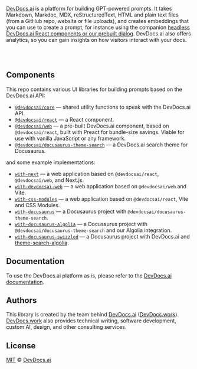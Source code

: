 [DevDocs.ai](https://devdocs.ai) is a platform for building GPT-powered prompts. It takes Markdown,
Markdoc, MDX, reStructuredText, HTML and plain text files (from a GitHub repo,
website or file uploads), and creates embeddings that you can use to create a
prompt, for instance using the companion
[headless DevDocs.ai React components or our prebuilt dialog](https://devdocs.ai/docs#components).
DevDocs.ai also offers analytics, so you can gain insights on how visitors
interact with your docs.

<br />

<p align="center">
  <a aria-label="License" href="https://github.com/devdocsorg/devdocsai-js/blob/main/LICENSE">
    <img alt="" src="https://badgen.net/npm/license/devdocsai">
  </a>
</p>

## Components

This repo contains various UI libraries for building prompts based on the
DevDocs.ai API:

- [`@devdocsai/core`](packages/core#readme) — shared utility functions to speak
  with the DevDocs.ai API.
- [`@devdocsai/react`](packages/react#readme) — a React component.
- [`@devdocsai/web`](packages/web#readme) — a pre-built DevDocs.ai component,
  based on `@devdocsai/react`, built with Preact for bundle-size savings.
  Viable for use with vanilla JavaScript or any framework.
- [`@devdocsai/docusaurus-theme-search`](packages/docusaurus-theme-search#readme)
  — a DevDocs.ai search theme for Docusaurus.

and some example implementations:

- [`with-next`](examples/with-next#readme) — a web application based on
  `@devdocsai/react`, `@devdocsai/web`, and Next.js.
- [`with-devdocsai-web`](examples/with-devdocsai-web#readme) — a web
  application based on `@devdocsai/web` and Vite.
- [`with-css-modules`](examples/with-css-modules#readme) — a web application
  based on `@devdocsai/react`, Vite and CSS Modules.
- [`with-docusaurus`](examples/with-docusaurus#readme) — a Docusaurus project
  with `@devdocsai/docusaurus-theme-search`.
- [`with-docusaurus-algolia`](examples/with-docusaurus-algolia#readme) — a
  Docusaurus project with `@devdocsai/docusaurus-theme-search` and our Algolia
  integration.
- [`with-docusaurus-swizzled`](examples/with-docusaurus-swizzled#readme) — a
  Docusaurus project with DevDocs.ai and
  [theme-search-algolia](https://docusaurus.io/docs/api/themes/@docusaurus/theme-search-algolia).

## Documentation

To use the DevDocs.ai platform as is, please refer to the
[DevDocs.ai documentation](https://devdocs.ai/docs).

## Authors

This library is created by the team behind [DevDocs.ai](https://devdocs.ai)
([DevDocs.work](https://devdocs.work)). [DevDocs.work](https://devdocs.work) also provides technical writing, software development, custom AI, design, and other consulting services.

## License

[MIT](./LICENSE) © [DevDocs.ai](https://devdocs.ai)
